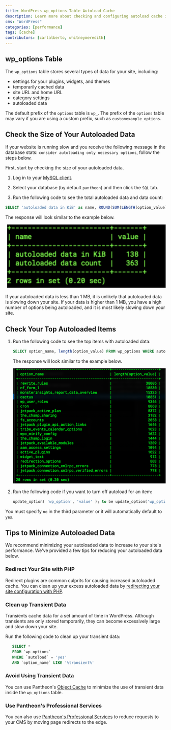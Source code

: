 ```yaml
---
title: WordPress wp_options Table Autoload Cache
description: Learn more about checking and configuring autoload cache in the wp_options table.
cms: "WordPress"
categories: [performance]
tags: [cache]
contributors: [carlalberto, whitneymeredith]
---
```


 ## wp_options Table

 The `wp_options` table stores several types of data for your site, including:

   - settings for your plugins, widgets, and themes
   - temporarily cached data
   - site URL and home URL
   - category settings
   - autoloaded data

 <Alert title="Note"  type="info" >

  The default prefix of the `options` table is `wp_`. The prefix of the `options` table may vary if you are using a custom prefix, such as `customexample_options`.

 </Alert>
 
## Check the Size of Your Autoloaded Data

If your website is running slow and you receive the following message in the database stats: `consider autoloading only necessary options`, follow the steps below.

First, start by checking the size of your autoloaded data.

 1. Log in to your [MySQL client](/mysql-access).

 1. Select your database (by default `pantheon`) and then click the `SQL` tab.

 1. Run the following code to see the total autoloaded data and data count:

   ```sql
   SELECT 'autoloaded data in KiB' as name, ROUND(SUM(LENGTH(option_value))/ 1024) as value FROM wp_options WHERE autoload='yes' UNION  SELECT 'autoloaded data count', count(*) FROM wp_options WHERE autoload='yes';
  ```
  

 The response will look similar to the example below.

 ![wp_options Table Example Code](../images/wp_options-table-example-code.png)

 If your autoloaded data is less than 1 MB, it is unlikely that autoloaded data is slowing down your site. If your data is higher than 1 MB, you have a high number of options being autoloaded, and it is most likely slowing down your site.

## Check Your Top Autoloaded Items

 1. Run the following code to see the top items with autoloaded data:

    ```sql
    SELECT option_name, length(option_value) FROM wp_options WHERE autoload='yes' ORDER BY length(option_value) DESC LIMIT 20;
    ```

    The response will look similar to the example below.

    ![wp_options Top Autoloaded Data](../images/wp_options-top-autoloaded-data-example.png)

 1. Run the following code if you want to turn off autoload for an item:

    ```sql
    update_option( 'wp_option', 'value' ); to be update_option('wp_option', 'value', 'no');
    ```

 <Alert title="Note"  type="info" >

 You must specify `no` in the third parameter or it will automatically default to `yes`. 

 </Alert>

## Tips to Minimize Autoloaded Data

 We recommend minimizing your autoloaded data to increase to your site's performance. We've provided a few tips for reducing your autoloaded data below.

### Redirect Your Site with PHP

 Redirect plugins are common culprits for causing increased autoloaded cache. You can clean up your excess autoloaded data by [redirecting your site configuration with PHP](/redirects#redirect-with-php).


### Clean up Transient Data

 Transients cache data for a set amount of time in WordPress. Although transients are only stored temporarily, they can become excessively large and slow down your site.

 Run the following code to clean up your transient data:

   ```sql
      SELECT * 
      FROM `wp_options` 
      WHERE `autoload` = 'yes'
      AND `option_name` LIKE '%transient%'
   ```


 ### Avoid Using Transient Data

 You can use Pantheon's [Object Cache](/object-cache) to minimize the use of transient data inside the `wp_options` table.

 ### Use Pantheon's Professional Services

 You can also use [Pantheon's Professional Services](/guides/professional-services/advanced-global-cdn#edge-redirects) to reduce requests to your CMS by moving page redirects to the edge.